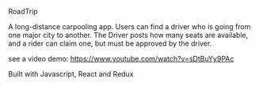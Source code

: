 RoadTrip

A long-distance carpooling app. Users can find a driver who is going from one major city to another. The Driver posts how many seats are available, and a rider can claim one, but must be approved by the driver.

see a video demo: https://www.youtube.com/watch?v=sDtBuYy9PAc

Built with Javascript, React and Redux
